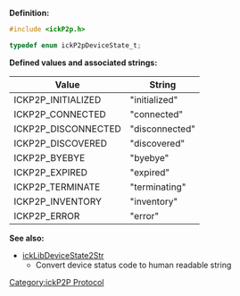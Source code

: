 **Definition:**

``` c
#include <ickP2p.h>

typedef enum ickP2pDeviceState_t;
```

**Defined values and associated strings:**

| Value                | String         |
| -------------------- | -------------- |
| ICKP2P_INITIALIZED  | "initialized"  |
| ICKP2P_CONNECTED    | "connected"    |
| ICKP2P_DISCONNECTED | "disconnected" |
| ICKP2P_DISCOVERED   | "discovered"   |
| ICKP2P_BYEBYE       | "byebye"       |
| ICKP2P_EXPIRED      | "expired"      |
| ICKP2P_TERMINATE    | "terminating"  |
| ICKP2P_INVENTORY    | "inventory"    |
| ICKP2P_ERROR        | "error"        |

**See also:**

  - [ickLibDeviceState2Str](../ickP2p/ickLibDeviceState2Str "wikilink")
    - Convert device status code to human readable string

[Category:ickP2P Protocol](Category:ickP2P_Protocol "wikilink")
